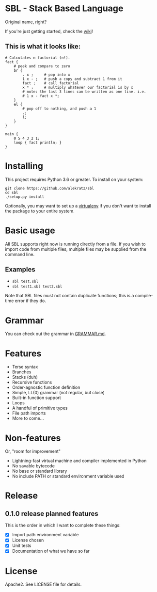 # SBL - Stack Based Language
Original name, right?

If you're just getting started, check the [wiki](wiki)!

## This is what it looks like:
```
# Calculates n factorial (n!).
fact {
    # peek and compare to zero
    br {
        . x ;     # pop into x
        1 x - ;   # push a copy and subtract 1 from it
        fact ;    # call factorial
        x * ;     # multiply whatever our factorial is by x
        # note: the last 3 lines can be written as one line. i.e.
        # 1 x - fact x *;
    }
    el {
        # pop off to nothing, and push a 1
        .;
        1;
    }
}

main {
    0 5 4 3 2 1;
    loop { fact println; }
}
```

# Installing
This project requires Python 3.6 or greater. To install on your system:

```commandline
git clone https://github.com/alekratz/sbl
cd sbl
./setup.py install
```

Optionally, you may want to set up a [virtualenv](http://python-guide-pt-br.readthedocs.io/en/latest/dev/virtualenvs/)
if you don't want to install the package to your entire system.

# Basic usage
All SBL supports right now is running directly from a file. If you wish to import code from multiple
files, multiple files may be supplied from the command line.

## Examples
* `sbl test.sbl`
* `sbl test1.sbl test2.sbl`

Note that SBL files must not contain duplicate functions; this is a compile-time error if they do.

# Grammar
You can check out the grammar in [GRAMMAR.md](GRAMMAR.md).

# Features
* Terse syntax
* Branches
* Stacks (duh)
* Recursive functions
* Order-agnostic function definition
* Simple, LL(0) grammar (not regular, but close)
* Built-in function support
* Loops
* A handful of primitive types
* File path imports
* More to come...

# Non-features
Or, "room for improvement"

* Lightning-fast virtual machine and compiler implemented in Python
* No savable bytecode
* No base or standard library
* No include PATH or standard environment variable used

# Release
## 0.1.0 release planned features
This is the order in which I want to complete these things:

* [x] Import path environment variable
* [x] License chosen
* [x] Unit tests
* [x] Documentation of what we have so far

# License
Apache2. See LICENSE file for details.
